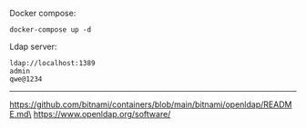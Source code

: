 
Docker compose: 
```shell
docker-compose up -d
```

Ldap server: 
```
ldap://localhost:1389
admin
qwe@1234
```

---

https://github.com/bitnami/containers/blob/main/bitnami/openldap/README.md\
https://www.openldap.org/software/
